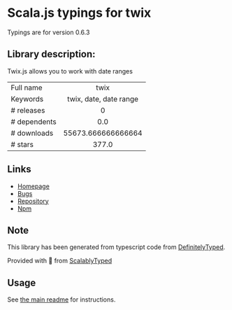 
# Scala.js typings for twix

Typings are for version 0.6.3

## Library description:
Twix.js allows you to work with date ranges

|                    |                 |
| ------------------ | :-------------: |
| Full name          | twix |
| Keywords           | twix, date, date range |
| # releases         | 0 |
| # dependents       | 0.0 |
| # downloads        | 55673.666666666664 |
| # stars            | 377.0 |

## Links
- [Homepage](http://icambron.github.io/twix.js/)
- [Bugs](https://github.com/icambron/twix.js/issues)
- [Repository](https://github.com/icambron/twix.js)
- [Npm](https://www.npmjs.com/package/twix)
    


## Note
This library has been generated from typescript code from [DefinitelyTyped](https://definitelytyped.org).

Provided with :purple_heart: from [ScalablyTyped](https://github.com/oyvindberg/ScalablyTyped)

## Usage
See [the main readme](../../readme.md) for instructions.


